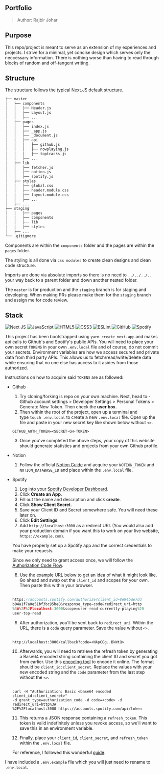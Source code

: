 ## Portfolio

> Author: Rajbir Johar

## Purpose

This repo/project is meant to serve as an extension of my experiences and projects. I strive for a minimal, yet concise design which serves only the neccessary information. There is nothing worse than having to read through blocks of random and off-tangent writing.

## Structure

The structure follows the typical Next.JS default structure.

```bash
├── master
│   ├── components
│   │   ├── Header.js
│   │   ├── Layout.js
│   │   ├── ...
│   ├── pages
│   │   ├── index.js
│   │   ├── _app.js
│   │   ├── _document.js
│   │   ├── api
│   │   │   ├── github.js
│   │   │   ├── nowplaying.js
│   │   │   ├── toptracks.js
│   │   ├── ...
│   ├── lib
│   │   ├── fetcher.js
│   │   ├── notion.js
│   │   ├── spotify.js
│   ├── styles
│   │   ├── global.css
│   │   ├── header.module.css
│   │   ├── layout.module.css
│   │   ├── ...
│   ├── ...
├── staging
│   │   ├── pages
│   │   ├── components
│   │   ├── lib
│   │   ├── styles
│   ├── ...
└── .gitignore
```

Components are within the `components` folder and the pages are within the `pages` folder.

The styling is all done via `css modules` to create clean designs and clean code structure.

Imports are done via absolute imports so there is no need to `../../../..` your way back to a parent folder and down another nested folder.

The `master` is for production and the `staging` branch is for staging and developing. When making PRs please make them for the `staging` branch and assign me for code review.

## Stack

<img alt="Next JS" src="https://img.shields.io/badge/nextjs-%23000000.svg?&style=for-the-badge&logo=next.js&logoColor=white"/> <img alt="JavaScript" src="https://img.shields.io/badge/javascript-%23323330.svg?&style=for-the-badge&logo=javascript&logoColor=%23F7DF1E"/> <img alt="HTML5" src="https://img.shields.io/badge/html5-%23E34F26.svg?&style=for-the-badge&logo=html5&logoColor=white"/> <img alt="CSS3" src="https://img.shields.io/badge/css3-%231572B6.svg?&style=for-the-badge&logo=css3&logoColor=white"/> <img alt="ESLint" src="https://img.shields.io/badge/ESLint-4B3263?style=for-the-badge&logo=eslint&logoColor=white" /> <img alt="GitHub" src="https://img.shields.io/badge/GithHub%20-%23121011.svg?&style=for-the-badge&logo=github&logoColor=white"/> <img alt="Spotify" src="https://img.shields.io/badge/Spotify-1ED760?style=for-the-badge&logo=spotify&logoColor=white" />

This project has been bootstrapped using `yarn create next-app` and makes api calls to Github's and Spotify's public APIs. You will need to place your own secret `TOKENS` in your own `.env.local` file and of course, do not commit your secrets. Environment variables are how we access secured and private data from third party APIs. This allows us to fetch/read/write/delete data while ensuring that no one else has access to it asides from those authorized.

Instructions on how to acquire said `TOKENS` are as followed:

- Github

  1. Try cloning/forking is repo on your own machine. Next, head to - Github account settings > Developer Settings > Personal Tokens > Generate New Token. Then check the **user box.**
  2. Then within the root of the project, open up a terminal and type `touch .env.local` to create a new `.env.local` file. Open up the file and paste in your new secret key like shown below without `<>`.

    `GITHUB_AUTH_TOKEN=<SECRET-GH-TOKEN>`

  3. Once you've completed the above steps, your copy of this website should generate statistics and projects from your own Github profile.

- Notion

  1. Follow the official [Notion Guide](https://developers.notion.com/docs/getting-started) and acquire your `NOTION_TOKEN` and `NOTION_DATABASE_ID` and place within the `.env.local` file.

- Spotify

  1. Log into your [Spotify Developer Dashboard](https://developer.spotify.com/dashboard/).
  2. Click **Create an App**.
  3. Fill out the name and description and click **create**.
  4. Click **Show Client Secret**.
  5. Save your Client ID and Secret somewhere safe. You will need these later on.
  6. Click **Edit Settings**.
  7. Add `http://localhost:3000` as a redirect URI. (You would also add your production domain if you want this to work on your live website, `https://example.com`).

  You have properly set up a Spotify app and the correct credentials to make your requests.

  Since we only need to grant access once, we will follow the [Authorization Code Flow](https://developer.spotify.com/documentation/general/guides/authorization-guide/#authorization-code-flow).

  8. Use the example URL below to get an idea of what it might look like. Go ahead and swap out the `client_id` and scopes for your own. Then paste this within your browser.
  <br></br>
  ```Javascript
  https://accounts.spotify.com/authorize?client_id=8e94bde7dd
  b84a1f7a0e51bf3bc95be8&response_type=code&redirect_uri=http
  %3A%2F%2Flocalhost:3000&scope=user-read-currently-playing%20
  user-top-read
  ```

  9. After authorization, you'll be sent back to `redirect_uri`. Within the URL, there is a `code` query parameter. Save the value without `<>`.
  <br></br>
  ```
  http://localhost:3000/callback?code=<NApCCg..BkWtQ>
  ```
  
  10. Afterwards, you will need to retrieve the refresh token by generating a Base64 encoded string containing the client ID and secret you got from earlier. Use this [encoding tool](https://www.base64encode.org) to encode it online. The format should be `client_id:client_secret`. Replace the values with your new encoded string and the `code` parameter from the last step without the `<>`.
<br></br>
  ```
  curl -H "Authorization: Basic <base64 encoded client_id:client_secret>"
  -d grant_type=authorization_code -d code=<code> -d redirect_uri=http%3A
  %2F%2Flocalhost:3000 https://accounts.spotify.com/api/token
  ```

  11. This returns a JSON response containing a `refresh_token`. This token is valid indefinitely unless you revoke access, so we'll want to save this in an environment variable.

  12. Finally, place your `client_id`, `client_secret`, and `refresh_token` within the `.env.local` file.
  
  For reference, I followed this wonderful [guide](https://leerob.io/blog/spotify-api-nextjs).

I have included a `.env.example` file which you will just need to rename to `.env.local`.
